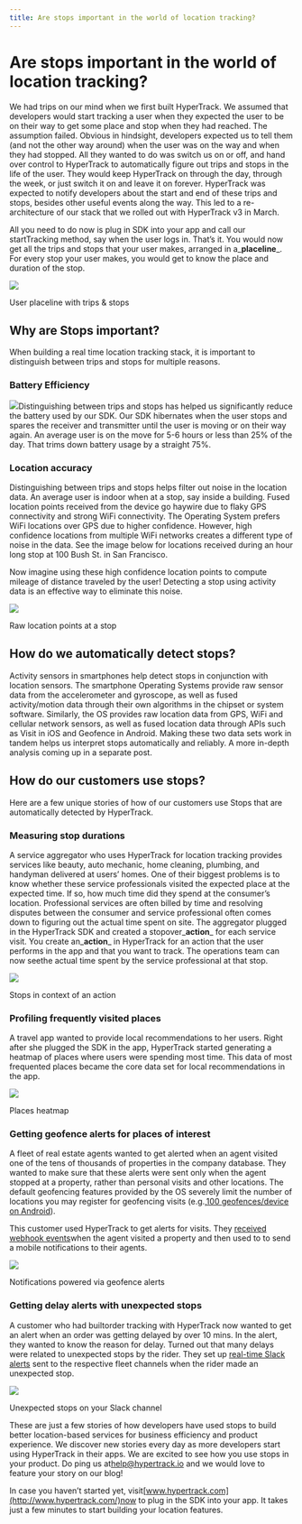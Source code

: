 ```yaml
---
title: Are stops important in the world of location tracking?
---
```


# Are stops important in the world of location tracking?

We had trips on our mind when we first built HyperTrack. We assumed that developers would start tracking a user when they expected the user to be on their way to get some place and stop when they had reached. The assumption failed. Obvious in hindsight, developers expected us to tell them \(and not the other way around\) when the user was on the way and when they had stopped. All they wanted to do was switch us on or off, and hand over control to HyperTrack to automatically figure out trips and stops in the life of the user. They would keep HyperTrack on through the day, through the week, or just switch it on and leave it on forever. HyperTrack was expected to notify developers about the start and end of these trips and stops, besides other useful events along the way. This led to a re-architecture of our stack that we rolled out with HyperTrack v3 in March.

All you need to do now is plug in SDK into your app and call our startTracking method, say when the user logs in. That’s it. You would now get all the trips and stops that your user makes, arranged in a_**placeline**_. For every stop your user makes, you would get to know the place and duration of the stop.

![](http://img0.tuicool.com/IvUrUzr.png!web)

User placeline with trips & stops

## Why are Stops important?

When building a real time location tracking stack, it is important to distinguish between trips and stops for multiple reasons.

### **Battery Efficiency**

![](http://img2.tuicool.com/ZRRfay7.png!web)Distinguishing between trips and stops has helped us significantly reduce the battery used by our SDK. Our SDK hibernates when the user stops and spares the receiver and transmitter until the user is moving or on their way again. An average user is on the move for 5-6 hours or less than 25% of the day. That trims down battery usage by a straight 75%.

### **Location accuracy**

Distinguishing between trips and stops helps filter out noise in the location data. An average user is indoor when at a stop, say inside a building. Fused location points received from the device go haywire due to flaky GPS connectivity and strong WiFi connectivity. The Operating System prefers WiFi locations over GPS due to higher confidence. However, high confidence locations from multiple WiFi networks creates a different type of noise in the data. See the image below for locations received during an hour long stop at 100 Bush St. in San Francisco.

Now imagine using these high confidence location points to compute mileage of distance traveled by the user! Detecting a stop using activity data is an effective way to eliminate this noise.

![](http://img2.tuicool.com/iI3UVrM.png!web)

Raw location points at a stop

## How do we automatically detect stops?

Activity sensors in smartphones help detect stops in conjunction with location sensors. The smartphone Operating Systems provide raw sensor data from the accelerometer and gyroscope, as well as fused activity/motion data through their own algorithms in the chipset or system software. Similarly, the OS provides raw location data from GPS, WiFi and cellular network sensors, as well as fused location data through APIs such as Visit in iOS and Geofence in Android. Making these two data sets work in tandem helps us interpret stops automatically and reliably. A more in-depth analysis coming up in a separate post.

## How do our customers use stops?

Here are a few unique stories of how of our customers use Stops that are automatically detected by HyperTrack.

### **Measuring stop durations**

A service aggregator who uses HyperTrack for location tracking provides services like beauty, auto mechanic, home cleaning, plumbing, and handyman delivered at users’ homes. One of their biggest problems is to know whether these service professionals visited the expected place at the expected time. If so, how much time did they spend at the consumer’s location. Professional services are often billed by time and resolving disputes between the consumer and service professional often comes down to figuring out the actual time spent on site. The aggregator plugged in the HyperTrack SDK and created a stopover_**action**_ for each service visit. You create an_**action**_ in HyperTrack for an action that the user performs in the app and that you want to track. The operations team can now seethe actual time spent by the service professional at that stop.

![](http://img0.tuicool.com/MjYjMvI.png!web)

Stops in context of an action

### **Profiling frequently visited places**

A travel app wanted to provide local recommendations to her users. Right after she plugged the SDK in the app, HyperTrack started generating a heatmap of places where users were spending most time. This data of most frequented places became the core data set for local recommendations in the app.

![](http://img2.tuicool.com/2yaiUzJ.png!web)

Places heatmap

### **Getting geofence alerts for places of interest**

A fleet of real estate agents wanted to get alerted when an agent visited one of the tens of thousands of properties in the company database. They wanted to make sure that these alerts were sent only when the agent stopped at a property, rather than personal visits and other locations. The default geofencing features provided by the OS severely limit the number of locations you may register for geofencing visits \(e.g.,[100 geofences/device on Android](https://developer.android.com/training/location/geofencing.html)\).

This customer used HyperTrack to get alerts for visits. They [received webhook events](https://docs.hypertrack.com/events/webhook.html)when the agent visited a property and then used to to send a mobile notifications to their agents.

![](http://img2.tuicool.com/JBzq6nM.png!web)

Notifications powered via geofence alerts

### **Getting delay alerts with unexpected stops**

A customer who had builtorder tracking with HyperTrack now wanted to get an alert when an order was getting delayed by over 10 mins. In the alert, they wanted to know the reason for delay. Turned out that many delays were related to unexpected stops by the rider. They set up [real-time Slack alerts](https://docs.hypertrack.com/events/slack.html) sent to the respective fleet channels when the rider made an unexpected stop.

![](http://img0.tuicool.com/fIJrYfj.png!web)

Unexpected stops on your Slack channel

These are just a few stories of how developers have used stops to build better location-based services for business efficiency and product experience. We discover new stories every day as more developers start using HyperTrack in their apps. We are excited to see how you use stops in  your product. Do ping us at[help@hypertrack.io](mailto:help@hypertrack.io) and we would love to feature your story on our blog!

In case you haven’t started yet, visit[www.hypertrack.com](http://www.hypertrack.com/)now to plug in the SDK into your app. It takes just a few minutes to start building your location features.

